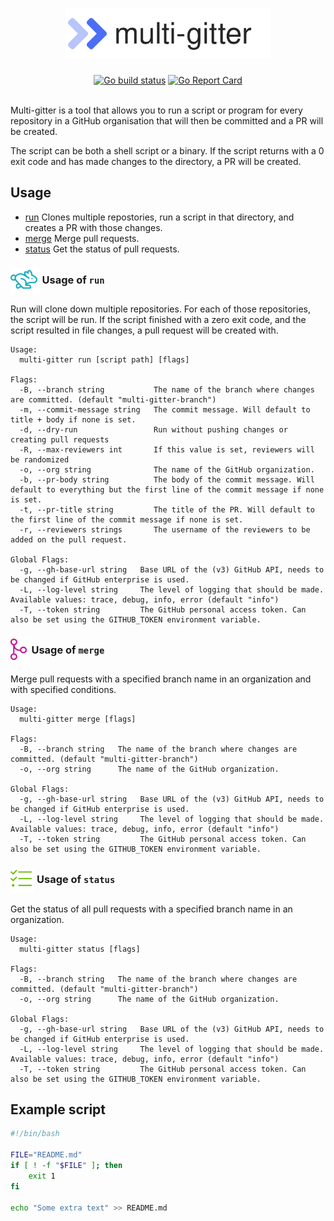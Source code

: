 <h1 align="center">
  <img alt="" src="docs/img/logo.svg" height="80" />
</h1>

<div align="center">
  <a href="https://github.com/lindell/multi-gitter/actions?query=branch%3Amaster+workflow%3AGo"><img alt="Go build status" src="https://github.com/lindell/multi-gitter/workflows/Go/badge.svg?branch=master" /></a>
  <a href="https://goreportcard.com/report/github.com/lindell/multi-gitter"><img alt="Go Report Card" src="https://goreportcard.com/badge/github.com/lindell/multi-gitter" /></a>
</div>
<br>

Multi-gitter is a tool that allows you to run a script or program for every repository in a GitHub organisation that will then be committed and a PR will be created.

The script can be both a shell script or a binary. If the script returns with a 0 exit code and has made changes to the directory, a PR will be created.

## Usage

* [run](#-usage-of-run) Clones multiple repostories, run a script in that directory, and creates a PR with those changes.
* [merge](#-usage-of-merge) Merge pull requests.
* [status](#-usage-of-status) Get the status of pull requests.


### <img alt="run" src="docs/img/fa/rabbit-fast.svg" height="40" valign="middle" /> Usage of `run`
Run will clone down multiple repositories. For each of those repositories, the script will be run. If the script finished with a zero exit code, and the script resulted in file changes, a pull request will be created with.
```
Usage:
  multi-gitter run [script path] [flags]

Flags:
  -B, --branch string           The name of the branch where changes are committed. (default "multi-gitter-branch")
  -m, --commit-message string   The commit message. Will default to title + body if none is set.
  -d, --dry-run                 Run without pushing changes or creating pull requests
  -R, --max-reviewers int       If this value is set, reviewers will be randomized
  -o, --org string              The name of the GitHub organization.
  -b, --pr-body string          The body of the commit message. Will default to everything but the first line of the commit message if none is set.
  -t, --pr-title string         The title of the PR. Will default to the first line of the commit message if none is set.
  -r, --reviewers strings       The username of the reviewers to be added on the pull request.

Global Flags:
  -g, --gh-base-url string   Base URL of the (v3) GitHub API, needs to be changed if GitHub enterprise is used.
  -L, --log-level string     The level of logging that should be made. Available values: trace, debug, info, error (default "info")
  -T, --token string         The GitHub personal access token. Can also be set using the GITHUB_TOKEN environment variable.
```


### <img alt="merge" src="docs/img/fa/code-merge.svg" height="40" valign="middle" /> Usage of `merge`
Merge pull requests with a specified branch name in an organization and with specified conditions.
```
Usage:
  multi-gitter merge [flags]

Flags:
  -B, --branch string   The name of the branch where changes are committed. (default "multi-gitter-branch")
  -o, --org string      The name of the GitHub organization.

Global Flags:
  -g, --gh-base-url string   Base URL of the (v3) GitHub API, needs to be changed if GitHub enterprise is used.
  -L, --log-level string     The level of logging that should be made. Available values: trace, debug, info, error (default "info")
  -T, --token string         The GitHub personal access token. Can also be set using the GITHUB_TOKEN environment variable.
```


### <img alt="status" src="docs/img/fa/tasks.svg" height="40" valign="middle" /> Usage of `status`
Get the status of all pull requests with a specified branch name in an organization.
```
Usage:
  multi-gitter status [flags]

Flags:
  -B, --branch string   The name of the branch where changes are committed. (default "multi-gitter-branch")
  -o, --org string      The name of the GitHub organization.

Global Flags:
  -g, --gh-base-url string   Base URL of the (v3) GitHub API, needs to be changed if GitHub enterprise is used.
  -L, --log-level string     The level of logging that should be made. Available values: trace, debug, info, error (default "info")
  -T, --token string         The GitHub personal access token. Can also be set using the GITHUB_TOKEN environment variable.
```



## Example script

```bash
#!/bin/bash

FILE="README.md"
if [ ! -f "$FILE" ]; then
    exit 1
fi

echo "Some extra text" >> README.md
```
